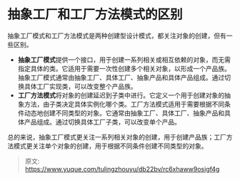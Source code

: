 # 抽象工厂和工厂方法模式的区别

抽象工厂模式和工厂方法模式是两种创建型设计模式，都关注对象的创建，但有一些区别。

- **抽象工厂模式**提供一个接口，用于创建一系列相关或相互依赖的对象，而无需指定具体的类。它适用于需要一次性创建多个相关对象，以形成一个产品族。抽象工厂模式通常由抽象工厂、具体工厂、抽象产品和具体产品组成。通过切换具体工厂实现类，可以改变整个产品族。
- **工厂方法模式**将对象的创建延迟到子类中进行。它定义一个用于创建对象的抽象方法，由子类决定具体实例化哪个类。工厂方法模式适用于需要根据不同条件动态地创建不同类型的对象。它通常由抽象工厂、具体工厂、抽象产品和具体产品组成。通过切换具体工厂子类，可以改变单个产品。

总的来说，抽象工厂模式更关注一系列相关对象的创建，用于创建产品族；工厂方法模式更关注单个对象的创建，用于根据不同条件创建不同类型的对象。


> 原文: <https://www.yuque.com/tulingzhouyu/db22bv/rc6xhaww9osigf4g>